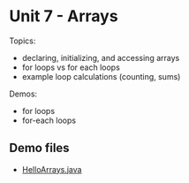 # Unit 7 - Arrays

Topics:

- declaring, initializing, and accessing arrays
- for loops vs for each loops
- example loop calculations (counting, sums)


Demos:

- for loops
- for-each loops


## Demo files

- <a href="../unit7_demo/HelloArrays.java">HelloArrays.java</a>


